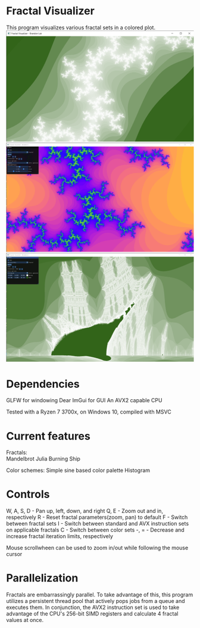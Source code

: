 # Fractal Visualizer
This program visualizes various fractal sets in a colored plot.
![Mandelbrot](pics/1.png)
![Julia](pics/2.png)
![Burning Ship](pics/3.png)
  
# Dependencies
GLFW for windowing
Dear ImGui for GUI
An AVX2 capable CPU

Tested with a Ryzen 7 3700x, on Windows 10, compiled with MSVC

# Current features
Fractals:  
  Mandelbrot
  Julia
  Burning Ship
  
 Color schemes:
  Simple sine based color palette
  Histogram
  
# Controls
  W, A, S, D - Pan up, left, down, and right
  Q, E - Zoom out and in, respectively
  R - Reset fractal parameters(zoom, pan) to default 
  F - Switch between fractal sets
  I - Switch between standard and AVX instruction sets on applicable fractals
  C - Switch between color sets
  -, = - Decrease and increase fractal iteration limits, respectively
  
  Mouse scrollwheen can be used to zoom in/out while following the mouse cursor

 # Parallelization
 Fractals are embarrassingly parallel. To take advantage of this, this program utilizes a persistent thread pool that actively pops jobs from a queue and executes them. In conjunction, the AVX2 instruction set is used to take advantage of the CPU's 256-bit SIMD registers and calculate 4 fractal values at once.
